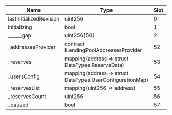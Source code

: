 | Name                    | Type                                                      | Slot | Offset | Bytes | Contract                                                                                       |
|-------------------------|-----------------------------------------------------------|------|--------|-------|------------------------------------------------------------------------------------------------|
| lastInitializedRevision | uint256                                                   | 0    | 0      | 32    | src/contracts/v2EthPool/LendingPool/contracts/protocol/lendingpool/LendingPool.sol:LendingPool |
| initializing            | bool                                                      | 1    | 0      | 1     | src/contracts/v2EthPool/LendingPool/contracts/protocol/lendingpool/LendingPool.sol:LendingPool |
| ______gap               | uint256[50]                                               | 2    | 0      | 1600  | src/contracts/v2EthPool/LendingPool/contracts/protocol/lendingpool/LendingPool.sol:LendingPool |
| _addressesProvider      | contract ILendingPoolAddressesProvider                    | 52   | 0      | 20    | src/contracts/v2EthPool/LendingPool/contracts/protocol/lendingpool/LendingPool.sol:LendingPool |
| _reserves               | mapping(address => struct DataTypes.ReserveData)          | 53   | 0      | 32    | src/contracts/v2EthPool/LendingPool/contracts/protocol/lendingpool/LendingPool.sol:LendingPool |
| _usersConfig            | mapping(address => struct DataTypes.UserConfigurationMap) | 54   | 0      | 32    | src/contracts/v2EthPool/LendingPool/contracts/protocol/lendingpool/LendingPool.sol:LendingPool |
| _reservesList           | mapping(uint256 => address)                               | 55   | 0      | 32    | src/contracts/v2EthPool/LendingPool/contracts/protocol/lendingpool/LendingPool.sol:LendingPool |
| _reservesCount          | uint256                                                   | 56   | 0      | 32    | src/contracts/v2EthPool/LendingPool/contracts/protocol/lendingpool/LendingPool.sol:LendingPool |
| _paused                 | bool                                                      | 57   | 0      | 1     | src/contracts/v2EthPool/LendingPool/contracts/protocol/lendingpool/LendingPool.sol:LendingPool |
